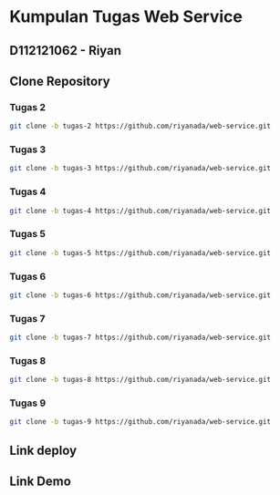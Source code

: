 # Kumpulan Tugas Web Service

## D112121062 -  Riyan

## Clone Repository 
### Tugas 2
```sh
git clone -b tugas-2 https://github.com/riyanada/web-service.git
```
### Tugas 3
```sh
git clone -b tugas-3 https://github.com/riyanada/web-service.git
```
### Tugas 4
```sh
git clone -b tugas-4 https://github.com/riyanada/web-service.git
```
### Tugas 5
```sh
git clone -b tugas-5 https://github.com/riyanada/web-service.git
```
### Tugas 6
```sh
git clone -b tugas-6 https://github.com/riyanada/web-service.git
```
### Tugas 7
```sh
git clone -b tugas-7 https://github.com/riyanada/web-service.git
```
### Tugas 8
```sh
git clone -b tugas-8 https://github.com/riyanada/web-service.git
```
### Tugas 9
```sh
git clone -b tugas-9 https://github.com/riyanada/web-service.git
```

## Link deploy


## Link Demo

